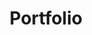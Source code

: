 ---
layout: project
title: Portfolio
description: This is a test. bla bla bla
image: ../assets/images/pp.png
link: https://www.danielhessling.se/
---